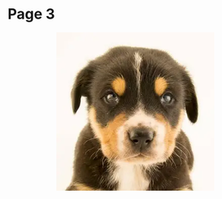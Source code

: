 # Page 3

<div align="center">

<figure><img src="../../../.gitbook/assets/image.png" alt=""><figcaption></figcaption></figure>

</div>

